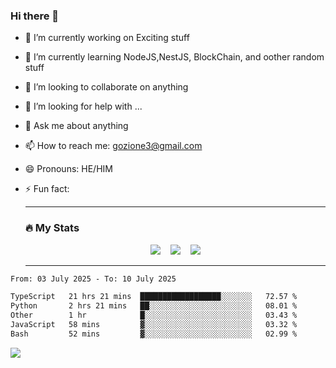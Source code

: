 ### Hi there 👋

<!--
**charlieScript/charlieScript** is a ✨ _special_ ✨ repository because its `README.md` (this file) appears on your GitHub profile.

Here are some ideas to get you started: -->

- 🔭 I’m currently working on Exciting stuff
- 🌱 I’m currently learning NodeJS,NestJS, BlockChain, and oother random stuff
- 👯 I’m looking to collaborate on anything
- 🤔 I’m looking for help with ...
- 💬 Ask me about anything
- 📫 How to reach me: gozione3@gmail.com
- 😄 Pronouns: HE/HIM
- ⚡ Fun fact:


  ---

  ### :fire: My Stats

  <div id="stats" align="center">
  <img src="http://github-readme-streak-stats.herokuapp.com?user=charlieScript&theme=dark&date_format=M%20j%5B%2C%20Y%5D" />&nbsp;&nbsp;&nbsp;
  <img src="https://github-readme-stats.vercel.app/api/top-langs/?username=charlieScript&layout=compact&theme=vision-friendly-dark"/>&nbsp;&nbsp;&nbsp;
  <img src="https://github-readme-stats.vercel.app/api?username=charlieScript&show_icons=true&theme=radical"/>
  </div>

  ---



<!--START_SECTION:waka-->

```txt
From: 03 July 2025 - To: 10 July 2025

TypeScript   21 hrs 21 mins  ██████████████████░░░░░░░   72.57 %
Python       2 hrs 21 mins   ██░░░░░░░░░░░░░░░░░░░░░░░   08.01 %
Other        1 hr            █░░░░░░░░░░░░░░░░░░░░░░░░   03.43 %
JavaScript   58 mins         ▓░░░░░░░░░░░░░░░░░░░░░░░░   03.32 %
Bash         52 mins         ▓░░░░░░░░░░░░░░░░░░░░░░░░   02.99 %
```

<!--END_SECTION:waka-->
![](https://komarev.com/ghpvc/?username=charlieScript)
